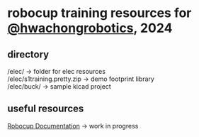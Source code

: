 # robocup training resources for [@hwachongrobotics](https://github.com/hwachongrobotics), 2024

## directory
/elec/ &rarr; folder for elec resources <br>
/elec/s1training.pretty.zip &rarr; demo footprint library <br>
/elec/buck/ &rarr; sample kicad project <br>


## useful resources
[Robocup Documentation](https://robocup-docs.vercel.app) &rarr; work in progress
